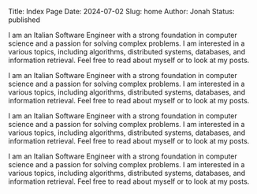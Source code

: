 Title: Index Page
Date: 2024-07-02
Slug: home
Author: Jonah
Status: published

I am an Italian Software Engineer with a strong foundation in computer science and a passion for solving complex problems. I am interested in a various topics, including algorithms, distributed systems, databases, and information retrieval.
Feel free to read about myself or to look at my posts.

I am an Italian Software Engineer with a strong foundation in computer science and a passion for solving complex problems. I am interested in a various topics, including algorithms, distributed systems, databases, and information retrieval.
Feel free to read about myself or to look at my posts.

I am an Italian Software Engineer with a strong foundation in computer science and a passion for solving complex problems. I am interested in a various topics, including algorithms, distributed systems, databases, and information retrieval.
Feel free to read about myself or to look at my posts.

I am an Italian Software Engineer with a strong foundation in computer science and a passion for solving complex problems. I am interested in a various topics, including algorithms, distributed systems, databases, and information retrieval.
Feel free to read about myself or to look at my posts.